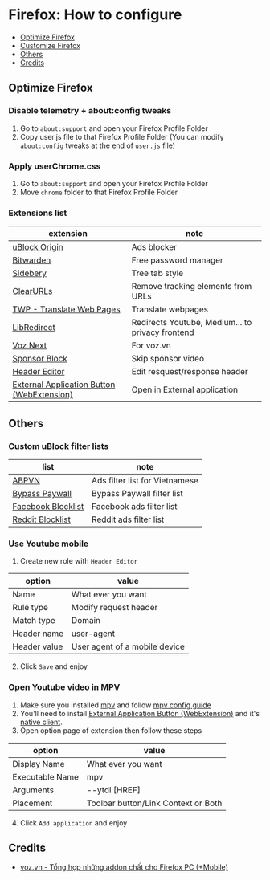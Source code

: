 # Firefox: How to configure

- [Optimize Firefox](#optimize-firefox)
- [Customize Firefox](#customize-firefox)
- [Others](#others)
- [Credits](#credits)

## Optimize Firefox

### Disable telemetry + about:config tweaks

1. Go to `about:support` and open your Firefox Profile Folder
2. Copy user.js file to that Firefox Profile Folder (You can modify `about:config` tweaks at the end of `user.js` file)

### Apply userChrome.css

1. Go to `about:support` and open your Firefox Profile Folder
2. Move `chrome` folder to that Firefox Profile Folder

### Extensions list

| extension                                                                                                         | note                                             |
| ----------------------------------------------------------------------------------------------------------------- | ------------------------------------------------ |
| [uBlock Origin](https://addons.mozilla.org/en-US/firefox/addon/ublock-origin)                                     | Ads blocker                                      |
| [Bitwarden](https://addons.mozilla.org/en-US/firefox/addon/bitwarden-password-manager)                            | Free password manager                            |
| [Sidebery](https://addons.mozilla.org/en-US/firefox/addon/sidebery)                                               | Tree tab style                                   |
| [ClearURLs](https://addons.mozilla.org/en-US/firefox/addon/clearurls)                                             | Remove tracking elements from URLs               |
| [TWP - Translate Web Pages](https://addons.mozilla.org/en-US/firefox/addon/traduzir-paginas-web)                  | Translate webpages                               |
| [LibRedirect](https://addons.mozilla.org/en-US/firefox/addon/libredirect)                                         | Redirects Youtube, Medium... to privacy frontend |
| [Voz Next](https://addons.mozilla.org/en-US/firefox/addon/voz-next)                                               | For voz.vn                                       |
| [Sponsor Block](https://addons.mozilla.org/en-US/firefox/addon/sponsorblock)                                      | Skip sponsor video                               |
| [Header Editor](https://addons.mozilla.org/en-US/firefox/addon/header-editor)                                     | Edit resquest/response header                    |
| [External Application Button (WebExtension)](https://addons.mozilla.org/en-US/firefox/addon/external-application) | Open in External application                     |

## Others

### Custom uBlock filter lists

| list                                                                            | note                           |
| ------------------------------------------------------------------------------- | ------------------------------ |
| [ABPVN](https://abpvn.com/)                                                     | Ads filter list for Vietnamese |
| [Bypass Paywall](https://gitlab.com/magnolia1234/bypass-paywalls-clean-filters) | Bypass Paywall filter list     |
| [Facebook Blocklist](https://ethan-xd.github.io/)                               | Facebook ads filter list       |
| [Reddit Blocklist](https://ethan-xd.github.io/)                                 | Reddit ads filter list         |

### Use Youtube mobile

1. Create new role with `Header Editor`

| option       | value                         |
| ------------ | ----------------------------- |
| Name         | What ever you want            |
| Rule type    | Modify request header         |
| Match type   | Domain                        |
| Header name  | user-agent                    |
| Header value | User agent of a mobile device |

2. Click `Save` and enjoy

### Open Youtube video in MPV

1. Make sure you installed [mpv](https://mpv.io) and follow [mpv config guide](https://github.com/ngowuys/apps/blob/main/mpv.md)
2. You'll need to install [External Application Button (WebExtension)](https://addons.mozilla.org/en-US/firefox/addon/external-application/) and it's [native client](https://github.com/andy-portmen/native-client/releases).
3. Open option page of extension then follow these steps

| option          | value                               |
| --------------- | ----------------------------------- |
| Display Name    | What ever you want                  |
| Executable Name | mpv                                 |
| Arguments       | --ytdl [HREF]                       |
| Placement       | Toolbar button/Link Context or Both |

4. Click `Add application` and enjoy

## Credits

- [voz.vn - Tổng hợp những addon chất cho Firefox PC (+Mobile)](https://voz.vn/t/tong-hop-nhung-addon-chat-cho-firefox-pc-mobile.682181/)
